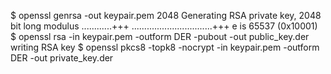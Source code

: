 $ openssl genrsa -out keypair.pem 2048
Generating RSA private key, 2048 bit long modulus
............+++
................................+++
e is 65537 (0x10001)
$ openssl rsa -in keypair.pem -outform DER -pubout -out public_key.der
writing RSA key
$ openssl pkcs8 -topk8 -nocrypt -in keypair.pem -outform DER -out private_key.der

